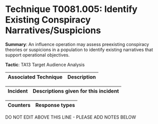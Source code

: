 # Technique T0081.005: Identify Existing Conspiracy Narratives/Suspicions

**Summary**: An influence operation may assess preexisting conspiracy theories or suspicions in a population to identify existing narratives that support operational objectives.

**Tactic**: TA13 Target Audience Analysis


| Associated Technique | Description |
| --------- | ------------------------- |



| Incident | Descriptions given for this incident |
| -------- | -------------------- |



| Counters | Response types |
| -------- | -------------- |


DO NOT EDIT ABOVE THIS LINE - PLEASE ADD NOTES BELOW